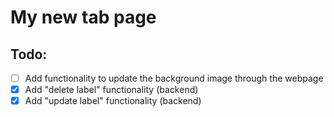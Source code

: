 # My new tab page

## Todo:
- [ ] Add functionality to update the background image through the webpage
- [x] Add "delete label" functionality (backend)
- [x] Add "update label" functionality (backend)
